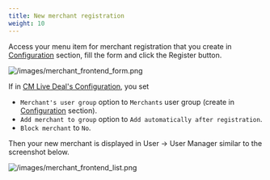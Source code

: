 ```yaml
---
title: New merchant registration
weight: 10
---
```

Access your menu item for merchant registration that you create in [Configuration](/configuration/menu-item-for-merchant-registration-page/) section, fill the form and click the Register button.

![/images/merchant_frontend_form.png](/images/merchant_frontend_form.png)

If in [CM Live Deal's Configuration](/configuration/merchant/), you set

*   `Merchant's user group` option to `Merchants` user group (create in [Configuration](/configuration/users-component/) section).
*   `Add merchant to group` option to `Add automatically after registration`.
*   `Block merchant` to `No`.

Then your new merchant is displayed in User -> User Manager similar to the screenshot below.

![/images/merchant_frontend_list.png](/images/merchant_frontend_list.png)